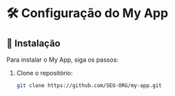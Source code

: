 # 🛠️ Configuração do My App

## 🚀 Instalação
Para instalar o My App, siga os passos:

1. Clone o repositório:
   ```bash
   git clone https://github.com/SEU-ORG/my-app.git
